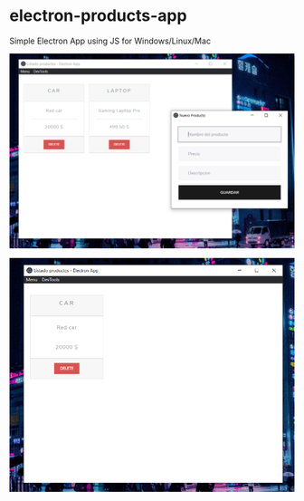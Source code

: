 # electron-products-app
 Simple Electron App using JS for Windows/Linux/Mac
 
![](docs/Main.PNG)

![](docs/Menu.PNG)
